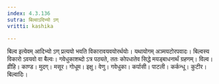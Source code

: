 ```yaml
---
index: 4.3.136
sutra: बिल्वाऽदिभ्यो ऽण्
vritti: kashika

---
```

बिल्व इत्येवम् आदिभ्यो ऽण् प्रत्ययो भवति विकारावयवयोरर्थयोः। यथायोगम् अञ्मयटोरपवादः। बिल्वस्य विकारो ऽवयवो वा बैल्वः। गवेधुकाशब्दो ऽत्र पठ्यते, ततः कोपधातेव सिद्धे मयड्बाधनार्थं ग्रहणम्। विल्व। व्रीहि। काण्ड। मुदग्। मसूर। गोधूम। इक्षु। वेणु। गवेधुका। कर्पासी। पाटली। कर्कन्धू। कुटीर। बिल्वादिः।